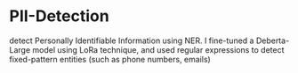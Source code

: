 # PII-Detection
detect Personally Identifiable Information using NER. I fine-tuned a Deberta-Large model using LoRa technique, and used regular expressions to detect fixed-pattern entities (such as phone numbers, emails)
